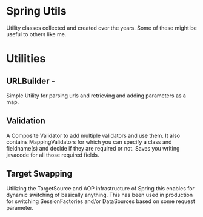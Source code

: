 Spring Utils
============

Utility classes collected and created over the years. Some of these might be useful to others like me. 

Utilities
=========

URLBuilder - 
---------
Simple Utility for parsing urls and retrieving and adding parameters as a map.

Validation
----------
A Composite Validator to add multiple validators and use them. It also contains MappingValidators for which you can specify a class and fieldname(s) and decide if they
are required or not. Saves you writing javacode for all those required fields.

Target Swapping
---------------
Utilizing the TargetSource and AOP infrastructure of Spring this enables for dynamic switching of basically anything. This has been used in production for switching SessionFactories and/or DataSources based on some request parameter.
